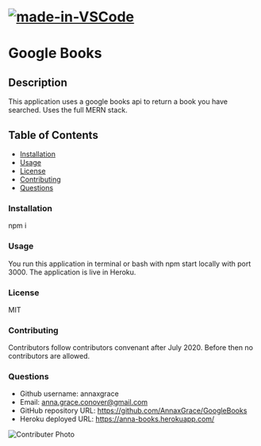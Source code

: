 # [![made-in-VSCode](https://img.shields.io/badge/Made%20in-VSCode-1f425f.svg)](https://code.visualstudio.com/)
# Google Books
## Description
This application uses a google books api to return a book you have searched. Uses the full MERN stack.
## Table of Contents
* [Installation](#installation)
* [Usage](#usage)
* [License](#license)
* [Contributing](#contributing)
* [Questions](#questions)
### Installation
npm i
### Usage
You run this application in terminal or bash with npm start locally with port 3000. The application is live in Heroku.
### License
MIT
### Contributing
Contributors follow contributors convenant after July 2020. Before then no contributors are allowed.
### Questions
* Github username: annaxgrace
* Email: anna.grace.conover@gmail.com
* GitHub repository URL: https://github.com/AnnaxGrace/GoogleBooks
* Heroku deployed URL: https://anna-books.herokuapp.com/


<img src="https://avatars2.githubusercontent.com/u/61895571?s=460&u=51c1a5027c2ee815104a12b2aded2bcf51b2c6b7&v=4"
     alt="Contributer Photo"
     style="float: left; margin-right: 10px;" />
    